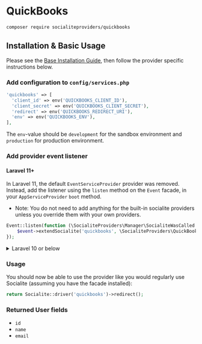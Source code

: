 # QuickBooks

```bash
composer require socialiteproviders/quickbooks
```

## Installation & Basic Usage

Please see the [Base Installation Guide](https://socialiteproviders.com/usage/), then follow the provider specific instructions below.

### Add configuration to `config/services.php`

```php
'quickbooks' => [
  'client_id' => env('QUICKBOOKS_CLIENT_ID'),
  'client_secret' => env('QUICKBOOKS_CLIENT_SECRET'),
  'redirect' => env('QUICKBOOKS_REDIRECT_URI'),
  'env' => env('QUICKBOOKS_ENV'),
],
```

The `env`-value should be `development` for the sandbox environment and `production` for production environment.

### Add provider event listener

#### Laravel 11+

In Laravel 11, the default `EventServiceProvider` provider was removed. Instead, add the listener using the `listen` method on the `Event` facade, in your `AppServiceProvider` `boot` method.

* Note: You do not need to add anything for the built-in socialite providers unless you override them with your own providers.

```php
Event::listen(function (\SocialiteProviders\Manager\SocialiteWasCalled $event) {
    $event->extendSocialite('quickbooks', \SocialiteProviders\QuickBooks\Provider::class);
});
```
<details>
<summary>
Laravel 10 or below
</summary>
Configure the package's listener to listen for `SocialiteWasCalled` events.

Add the event to your `listen[]` array in `app/Providers/EventServiceProvider`. See the [Base Installation Guide](https://socialiteproviders.com/usage/) for detailed instructions.

```php
protected $listen = [
    \SocialiteProviders\Manager\SocialiteWasCalled::class => [
        // ... other providers
        \SocialiteProviders\QuickBooks\QuickBooksExtendSocialite::class.'@handle',
    ],
];
```
</details>

### Usage

You should now be able to use the provider like you would regularly use Socialite (assuming you have the facade installed):

```php
return Socialite::driver('quickbooks')->redirect();
```

### Returned User fields

- ``id``
- ``name``
- ``email``
